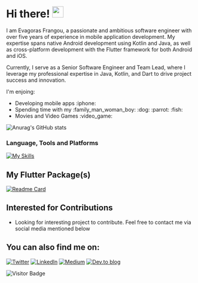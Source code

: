 # Hi there! <img src="https://raw.githubusercontent.com/aemmadi/aemmadi/master/wave.gif" width="30">
I am Evagoras Frangou, a passionate and ambitious software engineer with over five years of experience in mobile application development. My expertise spans native Android development using Kotlin and Java, as well as cross-platform development with the Flutter framework for both Android and iOS.

Currently, I serve as a Senior Software Engineer and Team Lead, where I leverage my professional expertise in Java, Kotlin, and Dart to drive project success and innovation.
<!--### I'm Evagoras Frangou - Senior Software Engineer Team Lead, Android and Flutter Developer. -->
<!--![](https://komarev.com/ghpvc/?username=your-github-r1n1os) -->
I'm enjoing:
<ul>
  <li>Developing mobile apps :iphone: </li>
  <li>Spending time with my :family_man_woman_boy: :dog: :parrot: :fish:</li>
  <li>Movies and Video Games :video_game:</li>
</ul>

![Anurag's GitHub stats](https://github-readme-stats.vercel.app/api?username=r1n1os&show_icons=true&theme=transparent&title_color=ffffff&text_color=ffffff&border_color=36BCF7&&icon_color=36BCF7&custom_title=Github+Stats)

### Language, Tools and Platforms
[![My Skills](https://skillicons.dev/icons?i=kotlin,dart,flutter,java,androidstudio,postman,github,bitbucket&theme=dark&perline=4)](https://skillicons.dev)

## My Flutter Package(s)
[![Readme Card](https://github-readme-stats.vercel.app/api/pin/?username=r1n1os&repo=sliding_action_button&show_icons=true&bg_color=00000000&border_color=36BCF7&title_color=ffffff&text_color=ffffff)](https://github.com/r1n1os/sliding_action_button)

## Interested for Contributions
<ul>
  <li>Looking for interesting project to contribute. Feel free to contact me via social media mentioned below</li>
</ul>

## You can also find me on:
[![Twitter](https://img.shields.io/badge/Twitter-%231DA1F2.svg?style=for-the-badge&logo=Twitter&logoColor=white)](https://twitter.com/r1n1os2)
[![LinkedIn](https://img.shields.io/badge/linkedin-%230077B5.svg?style=for-the-badge&logo=linkedin&logoColor=white)](https://www.linkedin.com/in/evagoras-frangou-14a7b2163)
[![Medium](https://img.shields.io/badge/Medium-12100E?style=for-the-badge&logo=medium&logoColor=white)](https://r1n1os.medium.com/)
[![Dev.to blog](https://img.shields.io/badge/dev.to-0A0A0A?style=for-the-badge&logo=dev.to&logoColor=white)](https://dev.to/r1n1os)

![Visitor Badge](https://visitor-badge.laobi.icu/badge?page_id=r1n1os)

